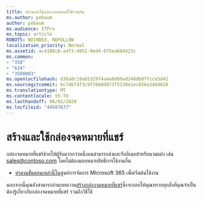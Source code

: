 ```yaml
---
title: สร้างและใช้กล่องจดหมายที่ใช้ร่วมกัน
ms.author: pebaum
author: pebaum
ms.audience: ITPro
ms.topic: article
ROBOTS: NOINDEX, NOFOLLOW
localization_priority: Normal
ms.assetid: ac4188c0-a4f3-4852-9ed4-075ea684423c
ms.common:
- "358"
- "624"
- "3500003"
ms.openlocfilehash: d38a8c19ab5329f4a4a8d09ad248db07fcce5d42
ms.sourcegitcommit: bc7d6f4f3c9f7060d073f5130e1ec856e248d020
ms.translationtype: MT
ms.contentlocale: th-TH
ms.lasthandoff: 06/02/2020
ms.locfileid: "44507677"
---
```

# <a name="create-and-use-a-shared-mailbox"></a>สร้างและใช้กล่องจดหมายที่แชร์

กล่องจดหมายที่แชร์ช่วยให้ผู้รับมากกว่าหนึ่งคนสามารถส่งและรับอีเมลสําหรับนามแฝง เช่น sales@contoso.com โดยไม่ต้องมอบหมายสิทธิ์การใช้งานอื่น
  
- [ทําตามขั้นตอนเหล่านี้ใน](https://portal.office.com/AdminPortal/Home#/AssistedGuide/addemailoptions)ศูนย์การจัดการ Microsoft 365 เพื่อเริ่มต้นใช้งาน 

นอกจากนี้คุณยังสามารถอ่านบทความ[สร้างกล่องจดหมายที่แชร์](https://docs.microsoft.com/microsoft-365/admin/email/create-a-shared-mailbox)ซึ่งจะบอกให้คุณทราบทุกสิ่งที่คุณจําเป็นต้องรู้เกี่ยวกับกล่องจดหมายที่แชร์ รวมถึงวิธีใช้
  